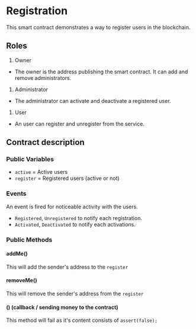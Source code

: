 # Registration

 This smart contract demonstrates a way to register users in the blockchain.  

## Roles

 1. Owner
  - The owner is the address publishing the smart contract. It can add and remove administrators.

 1. Administrator
  - The administrator can activate and deactivate a registered user.

 1. User
   - An user can register and unregister from the service.

## Contract description

### Public Variables

 - `active` = Active users
 - `register` = Registered users (active or not)

### Events 

 An event is fired for noticeable activity with the users.

  - `Registered`, `Unregistered` to notify each registration.
  - `Activated`, `Deactivated` to notify each activations.

### Public Methods

#### addMe()
 
 This will add the sender's address to the `register`

#### removeMe()

 This will remove the sender's address from the `register`

#### () (callback / sending money to the contract)

 This method will fail as it's content consists of `assert(false);`
